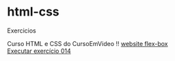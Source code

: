 # html-css
 Exercicios

Curso HTML e CSS do CursoEmVideo !!
<a href="https://alexogome.github.io/html-css/exercicios-html/flex-box/website">website flex-box </a> <br>
<a href="https://alexogome.github.io/html-css/exercicios-html/ex014/index.html">Executar exercício 014 </a>
